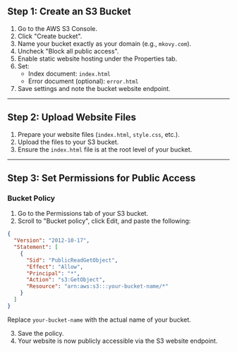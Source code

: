 ## Step 1: Create an S3 Bucket

1. Go to the AWS S3 Console.
2. Click "Create bucket".
3. Name your bucket exactly as your domain (e.g., `mkovy.com`).
4. Uncheck "Block all public access".
5. Enable static website hosting under the Properties tab.
6. Set:
   - Index document: `index.html`
   - Error document (optional): `error.html`
7. Save settings and note the bucket website endpoint.

---

## Step 2: Upload Website Files

1. Prepare your website files (`index.html`, `style.css`, etc.).
2. Upload the files to your S3 bucket.
3. Ensure the `index.html` file is at the root level of your bucket.

---

## Step 3: Set Permissions for Public Access

### Bucket Policy

1. Go to the Permissions tab of your S3 bucket.
2. Scroll to "Bucket policy", click Edit, and paste the following:

```json
{
  "Version": "2012-10-17",
  "Statement": [
    {
      "Sid": "PublicReadGetObject",
      "Effect": "Allow",
      "Principal": "*",
      "Action": "s3:GetObject",
      "Resource": "arn:aws:s3:::your-bucket-name/*"
    }
  ]
}
```

Replace `your-bucket-name` with the actual name of your bucket.

3. Save the policy.
4. Your website is now publicly accessible via the S3 website endpoint.
